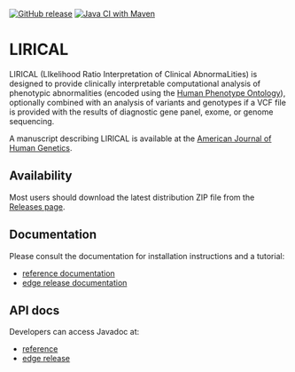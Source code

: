 [![GitHub release](https://img.shields.io/github/release/TheJacksonLaboratory/LIRICAL.svg)](https://github.com/TheJacksonLaboratory/LIRICAL/releases)
[![Java CI with Maven](https://github.com/TheJacksonLaboratory/LIRICAL/workflows/Java%20CI%20with%20Maven/badge.svg)](https://github.com/TheJacksonLaboratory/LIRICAL/actions/workflows/maven.yml)

# LIRICAL
LIRICAL (LIkelihood Ratio Interpretation of Clinical AbnormaLities) 
is designed to provide clinically interpretable computational analysis of phenotypic
abnormalities (encoded using the [Human Phenotype Ontology](http://www.human-phenotyope-ontology.org)),
optionally combined with an analysis of variants and genotypes if a VCF file is provided with the
results of diagnostic gene panel, exome, or genome sequencing.

A manuscript describing LIRICAL is available at the 
[American Journal of Human Genetics](https://pubmed.ncbi.nlm.nih.gov/32755546/).


## Availability
Most users should download the latest distribution ZIP file from
the [Releases page](https://github.com/TheJacksonLaboratory/LIRICAL/releases).


## Documentation
Please consult the documentation for installation instructions and a tutorial:
- [reference documentation](https://thejacksonlaboratory.github.io/LIRICAL/stable)
- [edge release documentation](https://thejacksonlaboratory.github.io/LIRICAL/latest)


## API docs
Developers can access Javadoc at:
- [reference](https://thejacksonlaboratory.github.io/LIRICAL/stable/apidocs)
- [edge release](https://thejacksonlaboratory.github.io/LIRICAL/latest/apidocs)
